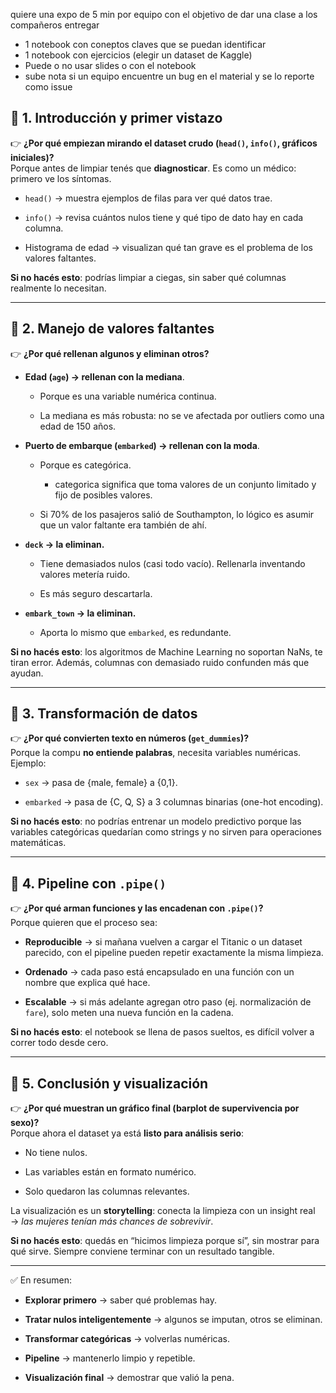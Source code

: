 quiere una expo de 5 min por equipo con el objetivo de dar una clase a los compañeros
entregar
- 1 notebook con coneptos claves que se puedan identificar
- 1 notebook con ejercicios (elegir un dataset de Kaggle)
- Puede o no usar slides o con el notebook
- sube nota si un equipo encuentre un bug en el material y se lo reporte como issue


## 🔹 1. Introducción y primer vistazo

👉 **¿Por qué empiezan mirando el dataset crudo (`head()`, `info()`, gráficos iniciales)?**  
Porque antes de limpiar tenés que **diagnosticar**. Es como un médico: primero ve los síntomas.

- `head()` → muestra ejemplos de filas para ver qué datos trae.
    
- `info()` → revisa cuántos nulos tiene y qué tipo de dato hay en cada columna.
    
- Histograma de edad → visualizan qué tan grave es el problema de los valores faltantes.
    

**Si no hacés esto**: podrías limpiar a ciegas, sin saber qué columnas realmente lo necesitan.

---

## 🔹 2. Manejo de valores faltantes

👉 **¿Por qué rellenan algunos y eliminan otros?**

- **Edad (`age`) → rellenan con la mediana**.
    
    - Porque es una variable numérica continua.
        
    - La mediana es más robusta: no se ve afectada por outliers como una edad de 150 años.
        
- **Puerto de embarque (`embarked`) → rellenan con la moda**.
    
    - Porque es categórica.
	    -  categorica significa que toma valores de un conjunto limitado y fijo de posibles valores.
        
    - Si 70% de los pasajeros salió de Southampton, lo lógico es asumir que un valor faltante era también de ahí.
        
- **`deck` → la eliminan.**
    
    - Tiene demasiados nulos (casi todo vacío). Rellenarla inventando valores metería ruido.
        
    - Es más seguro descartarla.
        
- **`embark_town` → la eliminan.**
    
    - Aporta lo mismo que `embarked`, es redundante.
        

**Si no hacés esto**: los algoritmos de Machine Learning no soportan NaNs, te tiran error. Además, columnas con demasiado ruido confunden más que ayudan.

---

## 🔹 3. Transformación de datos

👉 **¿Por qué convierten texto en números (`get_dummies`)?**  
Porque la compu **no entiende palabras**, necesita variables numéricas.  
Ejemplo:

- `sex` → pasa de {male, female} a {0,1}.
    
- `embarked` → pasa de {C, Q, S} a 3 columnas binarias (one-hot encoding).
    

**Si no hacés esto**: no podrías entrenar un modelo predictivo porque las variables categóricas quedarían como strings y no sirven para operaciones matemáticas.

---

## 🔹 4. Pipeline con `.pipe()`

👉 **¿Por qué arman funciones y las encadenan con `.pipe()`?**  
Porque quieren que el proceso sea:

- **Reproducible** → si mañana vuelven a cargar el Titanic o un dataset parecido, con el pipeline pueden repetir exactamente la misma limpieza.
    
- **Ordenado** → cada paso está encapsulado en una función con un nombre que explica qué hace.
    
- **Escalable** → si más adelante agregan otro paso (ej. normalización de `fare`), solo meten una nueva función en la cadena.
    

**Si no hacés esto**: el notebook se llena de pasos sueltos, es difícil volver a correr todo desde cero.

---

## 🔹 5. Conclusión y visualización

👉 **¿Por qué muestran un gráfico final (barplot de supervivencia por sexo)?**  
Porque ahora el dataset ya está **listo para análisis serio**:

- No tiene nulos.
    
- Las variables están en formato numérico.
    
- Solo quedaron las columnas relevantes.
    

La visualización es un **storytelling**: conecta la limpieza con un insight real → _las mujeres tenían más chances de sobrevivir_.

**Si no hacés esto**: quedás en “hicimos limpieza porque sí”, sin mostrar para qué sirve. Siempre conviene terminar con un resultado tangible.

---

✅ En resumen:

- **Explorar primero** → saber qué problemas hay.
    
- **Tratar nulos inteligentemente** → algunos se imputan, otros se eliminan.
    
- **Transformar categóricas** → volverlas numéricas.
    
- **Pipeline** → mantenerlo limpio y repetible.
    
- **Visualización final** → demostrar que valió la pena.
    


